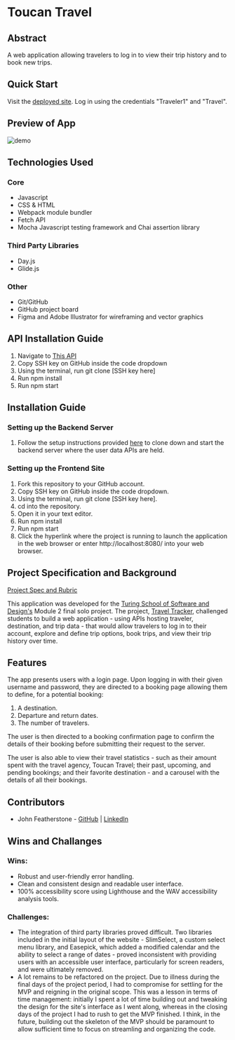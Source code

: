 # Toucan Travel

## Abstract
A web application allowing travelers to log in to view their trip history and to book new trips.

## Quick Start
Visit the [deployed site](https://jwfeatherstone.github.io/toucan-travel/). Log in using the credentials "Traveler1" and "Travel".

## Preview of App
![demo](https://media2.giphy.com/media/v1.Y2lkPTc5MGI3NjExYmJmN2E2OTU5ZTAyY2VkMWY1NzQ2NTg1MTgxZjVhMzQxZmU2MTIyMiZlcD12MV9pbnRlcm5hbF9naWZzX2dpZklkJmN0PWc/OhWUJqhz5Z6an0eIYX/giphy.gif)

## Technologies Used
### Core
- Javascript
- CSS & HTML
- Webpack module bundler
- Fetch API
- Mocha Javascript testing framework and Chai assertion library

### Third Party Libraries
- Day.js
- Glide.js

### Other
- Git/GitHub
- GitHub project board
- Figma and Adobe Illustrator for wireframing and vector graphics

## API Installation Guide
1. Navigate to [This API](https://github.com/turingschool-examples/travel-tracker-api)
2. Copy SSH key on GitHub inside the code dropdown
3. Using the terminal, run git clone [SSH key here]
4. Run npm install 
5. Run npm start

## Installation Guide
### Setting up the Backend Server
1. Follow the setup instructions provided [here](https://github.com/turingschool-examples/travel-tracker-api) to clone down and start the backend server where the user data APIs are held.


### Setting up the Frontend Site
1. Fork this repository to your GitHub account.
2. Copy SSH key on GitHub inside the code dropdown.
3. Using the terminal, run git clone [SSH key here].
4. cd into the repository.
5. Open it in your text editor.
6. Run npm install 
7. Run npm start
8. Click the hyperlink where the project is running to launch the application in the web browser or enter http://localhost:8080/ into your web browser.


## Project Specification and Background
[Project Spec and Rubric](https://frontend.turing.edu/projects/travel-tracker.html)

This application was developed for the [Turing School of Software and Design's](https://frontend.turing.edu/) Module 2 final solo project. The project, [Travel Tracker](https://frontend.turing.edu/projects/travel-tracker.html), challenged students to build a web application - using APIs hosting traveler, destination, and trip data - that would allow travelers to log in to their account, explore and define trip options, book trips, and view their trip history over time.

## Features
The app presents users with a login page. Upon logging in with their given username and password, they are directed to a booking page allowing them to define, for a potential booking:

1. A destination.
1. Departure and return dates.
1. The number of travelers.

The user is then directed to a booking confirmation page to confirm the details of their booking before submitting their request to the server. 

The user is also able to view their travel statistics - such as their amount spent with the travel agency, Toucan Travel; their past, upcoming, and pending bookings; and their favorite destination - and a carousel with the details of all their bookings.

## Contributors

- John Featherstone - [GitHub](https://github.com/JWFeatherstone) | [LinkedIn](https://www.linkedin.com/in/john-w-featherstone/)

## Wins and Challanges

### Wins:
- Robust and user-friendly error handling.
- Clean and consistent design and readable user interface.
- 100% accessibility score using Lighthouse and the WAV accessibility analysis tools.

### Challenges:
- The integration of third party libraries proved difficult. Two libraries included in the initial layout of the website - SlimSelect, a custom select menu library, and Easepick, which added a modified calendar and the ability to select a range of dates - proved inconsistent with providing users with an accessible user interface, particularly for screen readers, and were ultimately removed.
- A lot remains to be refactored on the project. Due to illness during the final days of the project period, I had to compromise for settling for the MVP and reigning in the original scope. This was a lesson in terms of time management: initially I spent a lot of time building out and tweaking the design for the site's interface as I went along, whereas in the closing days of the project I had to rush to get the MVP finished. I think, in the future, building out the skeleton of the MVP should be paramount to allow sufficient time to focus on streamling and organizing the code.
